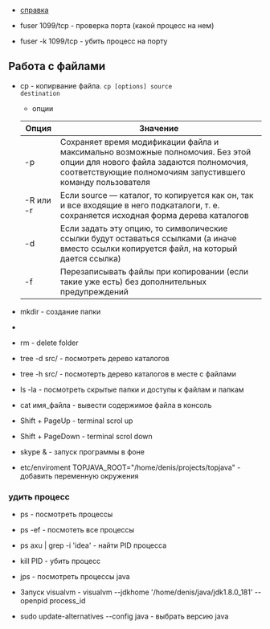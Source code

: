 - <a href="https://help.ubuntu.ru/wiki/%D0%BA%D0%BE%D0%BC%D0%B0%D0%BD%D0%B4%D0%BD%D0%B0%D1%8F_%D1%81%D1%82%D1%80%D0%BE%D0%BA%D0%B0">справка</a>

- fuser 1099/tcp - проверка порта (какой процесс на нем)
- fuser -k 1099/tcp - убить процесс на порту

## Работа с файлами
- cp - копирвание файла. <code>cp \[options] source destination</code>
    - опции
    
     Опция | Значение
    ------------ | -------------
    -p | Сохраняет время модификации файла и максимально возможные полномочия. Без этой опции для нового файла задаются полномочия, соответствующие полномочиям запустившего команду пользователя
    -R или -r | Если source — каталог, то копируется как он, так и все входящие в него подкаталоги, т. е. сохраняется исходная форма дерева каталогов
    -d | Если задать эту опцию, то символические ссылки будут оставаться ссылками (а иначе вместо ссылки копируется файл, на который дается ссылка)
    -f | Перезаписывать файлы при копировании (если такие уже есть) без дополнительных предупреждений
    
- mkdir - создание папки
-     
- rm - delete folder   
- tree -d src/ - посмотреть дерево каталогов 
- tree -h src/ - посмотерть дерево каталогов в месте с файлами
- ls -la - посмотреть скрытые папки и доступы к файлам и папкам
- cat имя_файла - вывести содержимое файла в консоль
    
- Shift + PageUp - terminal scrol up
- Shift + PageDown - terminal scrol down
- skype & - запуск программы в фоне
- etc/enviroment TOPJAVA_ROOT="/home/denis/projects/topjava" - добавить переменную окружения

### удить процесс
- ps - посмотреть процессы
- ps -ef - посмотеть все процессы
- ps axu | grep -i 'idea' - найти PID процесса
- kill PID - убить процесс

- jps - посмотреть процессы java

- Запуск visualvm - visualvm --jdkhome '/home/denis/java/jdk1.8.0_181' --openpid process_id

- sudo update-alternatives --config java - выбрать версию java